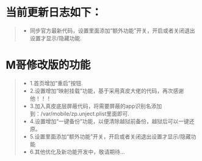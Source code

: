 # 当前更新日志如下：

> - 同步官方最新代码，设置里面添加“额外功能”开关，开启或者关闭退出设置才显示/隐藏功能.

# M哥修改版的功能

> - 1.首页增加“重启”按钮.
> - 2.设置增加“映射挂载”功能，基于采用真皮大佬的代码，再次感谢他！！！
> - 3.加入真皮底层屏蔽代码，将需要屏蔽的app识别名添加到：/var/mobile/zp.unject.plist里面即可.
> - 4.设置增加“一键备份”功能，以便清除越狱前备份，越狱后可以一键还原。
> - 5.设置里面添加“额外功能”开关，开启或者关闭退出设置才显示/隐藏功能
> - 6.其他优化及新功能开发中，敬请期待...
